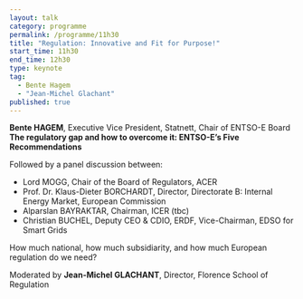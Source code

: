 ```yaml
---
layout: talk
category: programme
permalink: /programme/11h30
title: "Regulation: Innovative and Fit for Purpose!"
start_time: 11h30
end_time: 12h30
type: keynote
tag: 
  - Bente Hagem
  - "Jean-Michel Glachant"
published: true
---
```




__Bente HAGEM__, Executive Vice President, Statnett, Chair of ENTSO-E Board <br>
__The regulatory gap and how to overcome it: ENTSO-E’s Five Recommendations__

Followed by a panel discussion between: 

- Lord MOGG, Chair of the Board of Regulators, ACER 
- Prof. Dr. Klaus-Dieter BORCHARDT, Director, Directorate B: Internal Energy Market, European Commission
- Alparslan BAYRAKTAR, Chairman, ICER (tbc)
- Christian BUCHEL, Deputy CEO & CDIO, ERDF, Vice-Chairman, EDSO for Smart Grids

How much national, how much subsidiarity, and how much European regulation do we need?

Moderated by __Jean-Michel GLACHANT__, Director, Florence School of Regulation
